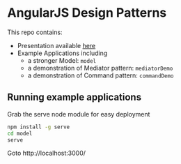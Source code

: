 # AngularJS Design Patterns

This repo contains:

- Presentation available [here](http://danemacaulay.github.io/angularjs-design-patterns)
- Example Applications including
  - a stronger Model: ``model``
  - a demonstration of Mediator pattern: ``mediatorDemo``
  - a demonstration of Command pattern: ``commandDemo``
 
## Running example applications

Grab the serve node module for easy deployment

```bash
npm install -g serve
cd model
serve
```

Goto http://localhost:3000/

